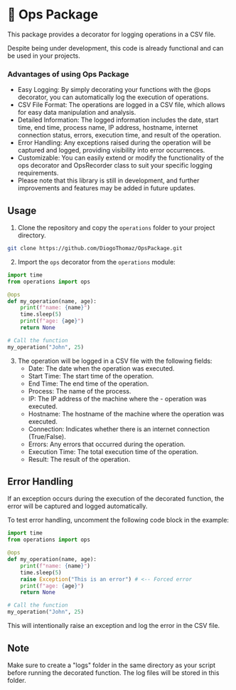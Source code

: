 # :construction: Ops Package

This package provides a decorator for logging operations in a CSV file.

Despite being under development, this code is already functional and can be used in your projects.

### Advantages of using Ops Package
- Easy Logging: By simply decorating your functions with the @ops decorator, you can automatically log the execution of operations.
- CSV File Format: The operations are logged in a CSV file, which allows for easy data manipulation and analysis.
- Detailed Information: The logged information includes the date, start time, end time, process name, IP address, hostname, internet connection status, errors, execution time, and result of the operation.
- Error Handling: Any exceptions raised during the operation will be captured and logged, providing visibility into error occurrences.
- Customizable: You can easily extend or modify the functionality of the ops decorator and OpsRecorder class to suit your specific logging requirements.
- Please note that this library is still in development, and further improvements and features may be added in future updates.


## Usage
1. Clone the repository and copy the `operations` folder to your project directory.
```bash
git clone https://github.com/DiogoThomaz/OpsPackage.git
```

2. Import the `ops` decorator from the `operations` module:

```python
import time
from operations import ops

@ops
def my_operation(name, age):
    print(f"name: {name}")
    time.sleep(5)
    print(f"age: {age}")
    return None

# Call the function
my_operation("John", 25)
```
3. The operation will be logged in a CSV file with the following fields:
    - Date: The date when the operation was executed.
    - Start Time: The start time of the operation.
    - End Time: The end time of the operation.
    - Process: The name of the process.
    - IP: The IP address of the machine where the - operation was executed.
    - Hostname: The hostname of the machine where the operation was executed.
    - Connection: Indicates whether there is an internet connection (True/False).
    - Errors: Any errors that occurred during the operation.
    - Execution Time: The total execution time of the operation.
    - Result: The result of the operation.

## Error Handling
If an exception occurs during the execution of the decorated function, the error will be captured and logged automatically.

To test error handling, uncomment the following code block in the example:
```python
import time
from operations import ops

@ops
def my_operation(name, age):
    print(f"name: {name}")
    time.sleep(5)
    raise Exception("This is an error") # <-- Forced error
    print(f"age: {age}")
    return None

# Call the function
my_operation("John", 25)
```
This will intentionally raise an exception and log the error in the CSV file.

## Note
Make sure to create a "logs" folder in the same directory as your script before running the decorated function. The log files will be stored in this folder.
